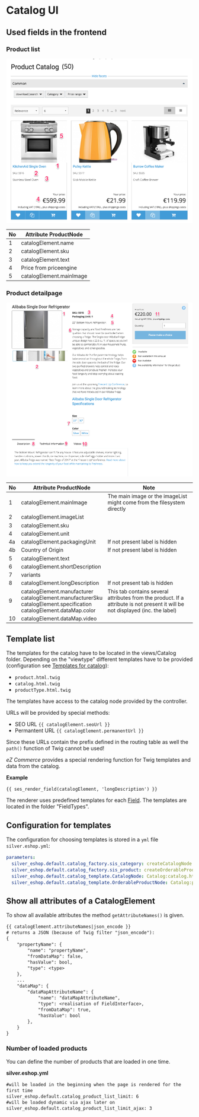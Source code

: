 #  Catalog UI 

## Used fields in the frontend

### Product list

![](../../img/catalog_ui_1.png)

|No|Attribute ProductNode|
|--- |--- |
|1|catalogElement.name|
|2|catalogElement.sku|
|3|catalogElement.text|
|4|Price from priceengine|
|5|catalogElement.mainImage|

### Product detailpage

![](../../img/catalog_ui_2.png)

|No|Attribute ProductNode|Note|
|--- |--- |--- |
|1|catalogElement.mainImage|The main image or the imageList might come from the filesystem directly|
|2|catalogElement.imageList||
|3|catalogElement.sku||
|4|catalogElement.unit||
|4a|catalogElement.packagingUnit|If not present label is hidden|
|4b|Country of Origin|If not present label is hidden|
|5|catalogElement.text||
|6|catalogElement.shortDescription||
|7|variants||
|8|catalogElement.longDescription|If not present tab is hidden|
|9|catalogElement.manufacturer</br>catalogElement.manufacturerSku</br>catalogElement.specification</br>catalogElement.dataMap.color|This tab contains several attributes from the product. If a attribute is not present it will be not displayed (inc. the label)|
|10|catalogElement.dataMap.video||

## Template list

The templates for the catalog have to be located in the views/Catalog folder. Depending on the "viewtype" different templates have to be provided (configuration see [Templates for catalog](templates_for_catalog.md)):

- `product.html.twig`
- `catalog.html.twig`
- `productType.html.twig`

The templates have access to the catalog node provided by the controller.

URLs will be provided by special methods:

- SEO URL `{{ catalogElement.seoUrl }}`
- Permantent URL `{{ catalogElement.permanentUrl }}`

Since these URLs contain the prefix defined in the routing table as well the `path()` function of Twig cannot be used\!

*eZ Commerce* provides a special rendering function for Twig templates and data from the catalog.

**Example**

``` 
{{ ses_render_field(catalogElement, 'longDescription') }}
```

The renderer uses predefined templates for each [Field](../../../api/fields_for_ecommerce_data/fields_for_ecommerce_data.md). The templates are located in the folder "FieldTypes".

## Configuration for templates

The configuration for choosing templates is stored in a `yml` file `silver.eshop.yml`:

``` yaml
parameters:
  silver_eshop.default.catalog_factory.sis_category: createCatalogNode
  silver_eshop.default.catalog_factory.sis_product: createOrderableProductNode
  silver_eshop.default.catalog_template.CatalogNode: Catalog:catalog.html.twig
  silver_eshop.default.catalog_template.OrderableProductNode: Catalog:product.html.twig
```

## Show all attributes of a CatalogElement

To show all available attributes the method `getAttributeNames()` is given.

``` 
{{ catalogElement.attributeNames|json_encode }}
# returns a JSON (because of Twig filter "json_encode"):
{
    "propertyName": {
        "name": "propertyName",
        "fromDataMap": false,
        "hasValue": bool,
        "type": <type>
    },
    ...
    "dataMap": {
        "dataMapAttributeName": {
            "name": "dataMapAttributeName",
            "type": <realisation of FieldInterface>,
            "fromDataMap": true,
            "hasValue": bool
        },
    }
}
```

### Number of loaded products

You can define the number of products that are loaded in one time.

**silver.eshop.yml**

``` 
#will be loaded in the beginning when the page is rendered for the first time
silver_eshop.default.catalog_product_list_limit: 6
#will be loaded dynamic via ajax later on
silver_eshop.default.catalog_product_list_limit_ajax: 3 
```
